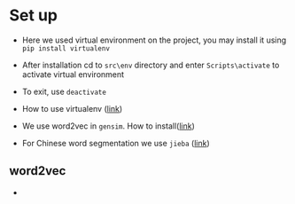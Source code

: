 # Set up

* Here we used virtual environment on the project, you may install it using `pip install virtualenv`

* After installation cd to `src\env` directory and enter `Scripts\activate` to activate virtual environment

* To exit, use `deactivate` 

* How to use virtualenv ([link](http://blog.51cto.com/qicheng0211/1561685))

* We use word2vec in `gensim`. How to install([link](https://radimrehurek.com/gensim/install.html))

* For Chinese word segmentation we use `jieba` ([link](https://github.com/fxsjy/jieba))

## word2vec

* 